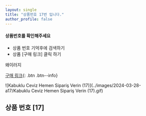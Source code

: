 ```yaml
---
layout: single
title: "상품번호 17번 입니다."
author_profile: false
---
```




<div class="notice--info">
<h4> 상품번호를 확인해주세요 </h4>
<ul>
    <li> 상품 번호 기억후에 검색하기 </li>
    <li> 상품 [구매 링크] 클릭 하기 </li>
</ul>
</div>
왜이러지



[구매 링크](https://link.coupang.com/a/bvOc5Z){: .btn .btn--info}



![Kabuklu Ceviz   Hemen Sipariş Verin (17)](../images/2024-03-28-a17/Kabuklu Ceviz   Hemen Sipariş Verin (17).gif)

## 상품 번호 [17]